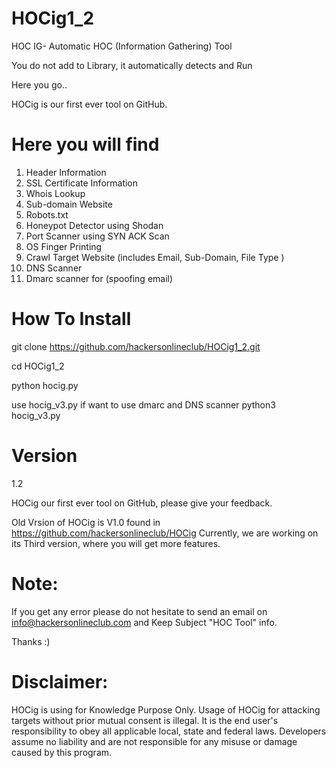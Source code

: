 # HOCig1_2
HOC IG- Automatic HOC (Information Gathering) Tool

You do not add to Library, it automatically detects and Run

Here you go..

HOCig is our first ever tool on GitHub.


# Here you will find
1.  Header Information
2.  SSL Certificate Information
3.  Whois Lookup
4.  Sub-domain Website
5.  Robots.txt
6.  Honeypot Detector using Shodan
7.  Port Scanner using SYN ACK Scan
8.  OS Finger Printing
9.  Crawl Target Website (includes Email, Sub-Domain, File Type )
10.  DNS Scanner
11.  Dmarc scanner for (spoofing email)

# How To Install

git clone https://github.com/hackersonlineclub/HOCig1_2.git

cd HOCig1_2

python hocig.py

use hocig_v3.py if want to use dmarc and DNS scanner
python3 hocig_v3.py

# Version
1.2

HOCig our first ever tool on GitHub, please give your feedback. 

Old Vrsion of HOCig is V1.0 found in https://github.com/hackersonlineclub/HOCig
Currently, we are working on its Third version, where you will get more features.

# Note: 
If you get any error please do not hesitate to send an email on info@hackersonlineclub.com and Keep Subject "HOC Tool" info.

Thanks :)

# Disclaimer:

HOCig is using for Knowledge Purpose Only. Usage of HOCig for attacking targets without prior mutual consent is illegal. It is the end user's responsibility to obey all applicable local, state and federal laws. Developers assume no liability and are not responsible for any misuse or damage caused by this program.
